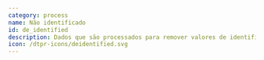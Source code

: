 ```yaml
---
category: process
name: Não identificado
id: de_identified
description: Dados que são processados para remover valores de identificação, normalmente para proteger a privacidade. A desidentificação pode ocorrer em qualquer ponto de um processo de recolha de dados, por exemplo, antes de serem armazenados numa base de dados ou antes de serem publicados. Aqui, definimo-la como sendo depois de os dados já terem saído de um dispositivo de hardware, ou depois de terem sido armazenados numa base de dados.
icon: /dtpr-icons/deidentified.svg
---
```

